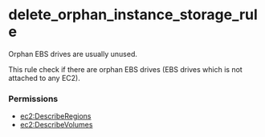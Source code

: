 # delete\_orphan\_instance\_storage\_rule

Orphan EBS drives are usually unused.

This rule check if there are orphan EBS drives \(EBS drives which is not attached to any EC2\).

### Permissions

* [ec2:DescribeRegions](https://docs.aws.amazon.com/AWSEC2/latest/APIReference/API_DescribeRegions.html)
* [ec2:DescribeVolumes](https://docs.aws.amazon.com/AWSEC2/latest/APIReference/API_DescribeVolumes.html)

